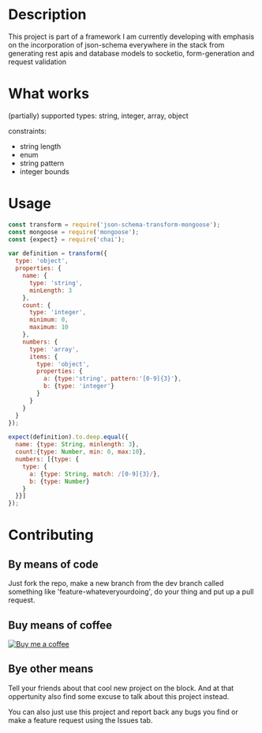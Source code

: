 # Description

This project is part of a framework I am currently developing with emphasis on the incorporation of json-schema everywhere in the stack from generating rest apis and database models to socketio, form-generation and request validation

# What works
(partially) supported types: string, integer, array, object

constraints:
- string length
- enum
- string pattern
- integer bounds

# Usage

```javascript
const transform = require('json-schema-transform-mongoose');
const mongoose = require('mongoose');
const {expect} = require('chai');

var definition = transform({
  type: 'object',
  properties: {
    name: {
      type: 'string',
      minLength: 3
    },
    count: {
      type: 'integer',
      minimum: 0,
      maximum: 10
    },
    numbers: {
      type: 'array',
      items: {
        type: 'object',
        properties: {
          a: {type:'string', pattern:'[0-9]{3}'},
          b: {type: 'integer'}
        }
      }
    }
  }
});

expect(definition).to.deep.equal({
  name: {type: String, minlength: 3},
  count:{type: Number, min: 0, max:10},
  numbers: [{type: {
    type: {
      a: {type: String, match: /[0-9]{3}/},
      b: {type: Number}
    }
  }}]
});
```

# Contributing
## By means of code

Just fork the repo, make a new branch from the dev branch called something like 'feature-whateveryourdoing', do your thing and put up a pull request.

## Buy means of coffee

[![Buy me a coffee](https://img.shields.io/badge/Donate-PayPal-green.svg)](https://www.paypal.com/cgi-bin/webscr?cmd=_s-xclick&hosted_button_id=X9BYDU543GWZE)

## Bye other means

Tell your friends about that cool new project on the block.
And at that oppertunity also find some excuse to talk about this project instead.

You can also just use this project and report back any bugs you find or make a feature request using the Issues tab.